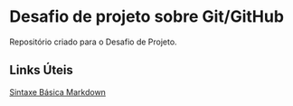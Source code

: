 # Desafio de projeto sobre Git/GitHub
Repositório criado para o Desafio de Projeto.

## Links Úteis
[Sintaxe Básica Markdown](https://www.markdownguide.org/)
